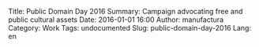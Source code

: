 Title: Public Domain Day 2016
Summary: Campaign advocating free and public cultural assets
Date: 2016-01-01 16:00
Author: manufactura
Category: Work
Tags: undocumented
Slug: public-domain-day-2016
Lang: en


